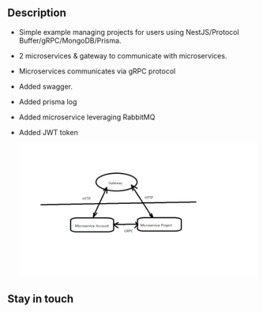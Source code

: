 
## Description

- Simple example managing projects for users using NestJS/Protocol Buffer/gRPC/MongoDB/Prisma.
- 2 microservices & gateway to communicate with microservices.
- Microservices communicates via gRPC protocol
- Added swagger.
- Added prisma log
- Added microservice leveraging RabbitMQ
- Added JWT token

  <img src = "./images/diagram.png">
## Stay in touch

